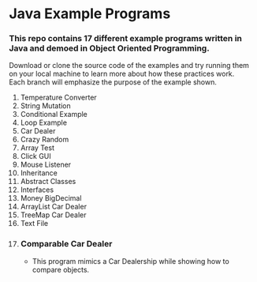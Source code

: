 # Java Example Programs

### This repo contains 17 different example programs written in Java and demoed in Object Oriented Programming.

Download or clone the source code of the examples and try running them on your local machine to learn more about how these practices work. <br/>
Each branch will emphasize the purpose of the example shown.

1. Temperature Converter
2. String Mutation
4. Conditional Example
5. Loop Example
7. Car Dealer
9. Crazy Random
11. Array Test
13. Click GUI
15. Mouse Listener
17. Inheritance
19. Abstract Classes
21. Interfaces
23. Money BigDecimal
25. ArrayList Car Dealer
27. TreeMap Car Dealer
29. Text File
31. ### Comparable Car Dealer
    - This program mimics a Car Dealership while showing how to compare objects.
